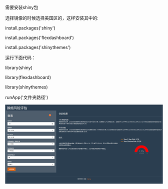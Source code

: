 需要安装shiny包

选择镜像的时候选择美国区的，这样安装其中的:

install.packages('shiny')

install.packages('flexdashboard')

install.packages('shinythemes')


运行下面代码：

library(shiny)

library(flexdashboard)

library(shinythemes)

runApp('文件夹路径')

![Screenshot](App_Screenshot.png)
